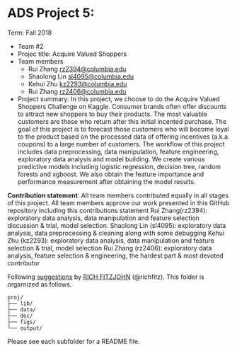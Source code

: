 # ADS Project 5: 

Term: Fall 2018

+ Team #2
+ Projec title: Acquire Valued Shoppers
+ Team members
	+ Rui Zhang rz2394@columbia.edu
	+ Shaolong Lin sl4095@columbia.edu
	+ Kehui Zhu kz2293@columbia.edu
	+ Rui Zhang rz2406@columbia.edu
+ Project summary: In this project, we choose to do the Acquire Valued Shoppers Challenge on Kaggle. Consumer brands often offer discounts to attract new shoppers to buy their products. The most valuable customers are those who return after this initial incented purchase. The goal of this project is to forecast those customers who will become loyal to the product based on the processed data of offering incentives (a.k.a. coupons) to a large number of customers. The workflow of this project includes data preprocessing, data manipulation, feature engineering, exploratory data analysis and model building. We create various predictive models including logistic regression, decision tree, random forests and xgboost. We also obtain the feature importance and performance measurement after obtaining the model results.

	
**Contribution statement**: All team members contributed equally in all stages of this project. All team members approve our work presented in this GitHub repository including this contributions statement
Rui Zhang(rz2394): exploratory data analysis, data manipulation and feature selection discussion & trial, model selection.
Shaolong Lin (sl4095): exploratory data analysis, data preprocessing & cleaning along with some debugging
Kehui Zhu (kz2293): exploratory data analysis, data manipulation and feature selection & trial, model selection
Rui Zhang (rz2406): exploratory data analysis, feature selection & engineering, the hardest part & most devoted contributor

Following [suggestions](http://nicercode.github.io/blog/2013-04-05-projects/) by [RICH FITZJOHN](http://nicercode.github.io/about/#Team) (@richfitz). This folder is orgarnized as follows.

```
proj/
├── lib/
├── data/
├── doc/
├── figs/
└── output/
```

Please see each subfolder for a README file.

